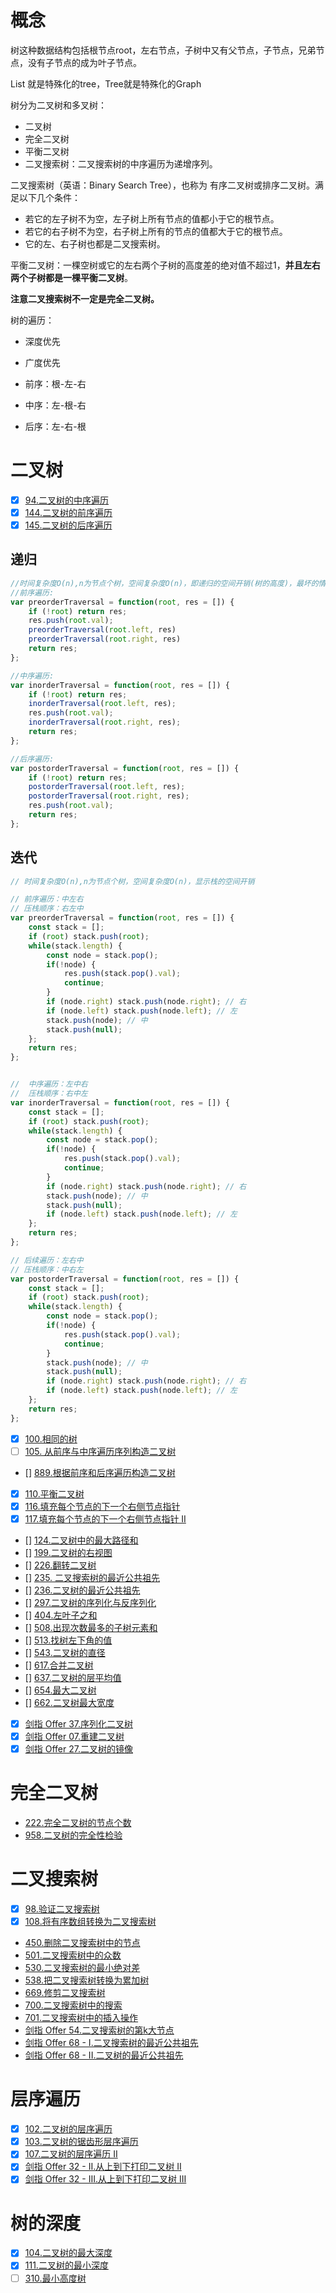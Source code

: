 # 概念

树这种数据结构包括根节点root，左右节点，子树中又有父节点，子节点，兄弟节点，没有子节点的成为叶子节点。

List 就是特殊化的tree，Tree就是特殊化的Graph

树分为二叉树和多叉树：

- 二叉树
- 完全二叉树
- 平衡二叉树
- 二叉搜索树：二叉搜索树的中序遍历为递增序列。

二叉搜索树（英语：Binary Search Tree），也称为 有序二叉树或排序二叉树。满足以下几个条件：

- 若它的左子树不为空，左子树上所有节点的值都小于它的根节点。
- 若它的右子树不为空，右子树上所有的节点的值都大于它的根节点。
- 它的左、右子树也都是二叉搜索树。

平衡二叉树：一棵空树或它的左右两个子树的高度差的绝对值不超过1，**并且左右两个子树都是一棵平衡二叉树**。

**注意二叉搜索树不一定是完全二叉树。**

树的遍历：

- 深度优先
- 广度优先

- 前序：根-左-右
- 中序：左-根-右
- 后序：左-右-根

# 二叉树

- [x] [94.二叉树的中序遍历](https://leetcode-cn.com/problems/binary-tree-inorder-traversal)
- [x] [144.二叉树的前序遍历](https://leetcode-cn.com/problems/binary-tree-preorder-traversal)
- [x] [145.二叉树的后序遍历](https://leetcode.cn/problems/binary-tree-postorder-traversal/)

## 递归

```js
//时间复杂度O(n),n为节点个树，空间复杂度O(n)，即递归的空间开销(树的高度)，最坏的情况下树是链表，所以是O(n)，平均空间复杂度O(logn)
//前序遍历:
var preorderTraversal = function(root, res = []) {
    if (!root) return res;
    res.push(root.val);
    preorderTraversal(root.left, res)
    preorderTraversal(root.right, res)
    return res;
};

//中序遍历:
var inorderTraversal = function(root, res = []) {
    if (!root) return res;
    inorderTraversal(root.left, res);
    res.push(root.val);
    inorderTraversal(root.right, res);
    return res;
};

//后序遍历:
var postorderTraversal = function(root, res = []) {
    if (!root) return res;
    postorderTraversal(root.left, res);
    postorderTraversal(root.right, res);
    res.push(root.val);
    return res;
};
```

## 迭代

```js
// 时间复杂度O(n),n为节点个树，空间复杂度O(n)，显示栈的空间开销

// 前序遍历：中左右
// 压栈顺序：右左中
var preorderTraversal = function(root, res = []) {
    const stack = [];
    if (root) stack.push(root);
    while(stack.length) {
        const node = stack.pop();
        if(!node) {
            res.push(stack.pop().val);
            continue;
        }
        if (node.right) stack.push(node.right); // 右
        if (node.left) stack.push(node.left); // 左
        stack.push(node); // 中
        stack.push(null);
    }; 
    return res;
};


//  中序遍历：左中右
//  压栈顺序：右中左
var inorderTraversal = function(root, res = []) {
    const stack = [];
    if (root) stack.push(root);
    while(stack.length) {
        const node = stack.pop();
        if(!node) {
            res.push(stack.pop().val);
            continue;
        }
        if (node.right) stack.push(node.right); // 右
        stack.push(node); // 中
        stack.push(null);
        if (node.left) stack.push(node.left); // 左
    };
    return res;
};

// 后续遍历：左右中
// 压栈顺序：中右左
var postorderTraversal = function(root, res = []) {
    const stack = [];
    if (root) stack.push(root);
    while(stack.length) {
        const node = stack.pop();
        if(!node) {
            res.push(stack.pop().val);
            continue;
        }
        stack.push(node); // 中
        stack.push(null);
        if (node.right) stack.push(node.right); // 右
        if (node.left) stack.push(node.left); // 左
    };
    return res;
};

```

- [x] [100.相同的树](https://leetcode-cn.com/problems/same-tree)
- [ ] [105. 从前序与中序遍历序列构造二叉树](https://leetcode.cn/problems/construct-binary-tree-from-preorder-and-inorder-traversal/)
- [] [889.根据前序和后序遍历构造二叉树](https://leetcode-cn.com/problems/construct-binary-tree-from-preorder-and-postorder-traversal)
- [x] [110.平衡二叉树](https://leetcode-cn.com/problems/balanced-binary-tree)
- [x] [116.填充每个节点的下一个右侧节点指针](https://leetcode-cn.com/problems/populating-next-right-pointers-in-each-node)
- [x] [117.填充每个节点的下一个右侧节点指针 II](https://leetcode-cn.com/problems/populating-next-right-pointers-in-each-node-ii)
- [] [124.二叉树中的最大路径和](https://leetcode-cn.com/problems/binary-tree-maximum-path-sum)
- [] [199.二叉树的右视图](https://leetcode-cn.com/problems/binary-tree-right-side-view)
- [] [226.翻转二叉树](https://leetcode-cn.com/problems/invert-binary-tree)
- [] [235. 二叉搜索树的最近公共祖先](https://leetcode.cn/problems/lowest-common-ancestor-of-a-binary-search-tree/)
- [] [236.二叉树的最近公共祖先](https://leetcode-cn.com/problems/lowest-common-ancestor-of-a-binary-tree)
- [] [297.二叉树的序列化与反序列化](https://leetcode-cn.com/problems/serialize-and-deserialize-binary-tree)
- [] [404.左叶子之和](https://leetcode-cn.com/problems/sum-of-left-leaves)
- [] [508.出现次数最多的子树元素和](https://leetcode-cn.com/problems/most-frequent-subtree-sum)
- [] [513.找树左下角的值](https://leetcode-cn.com/problems/find-bottom-left-tree-value)
- [] [543.二叉树的直径](https://leetcode-cn.com/problems/diameter-of-binary-tree)
- [] [617.合并二叉树](https://leetcode-cn.com/problems/merge-two-binary-trees)
- [] [637.二叉树的层平均值](https://leetcode-cn.com/problems/average-of-levels-in-binary-tree)
- [] [654.最大二叉树](https://leetcode-cn.com/problems/maximum-binary-tree)
- [] [662.二叉树最大宽度](https://leetcode-cn.com/problems/maximum-width-of-binary-tree)
- [x] [剑指 Offer 37.序列化二叉树](https://leetcode-cn.com/problems/xu-lie-hua-er-cha-shu-lcof/)
- [x] [剑指 Offer 07.重建二叉树](https://leetcode-cn.com/problems/zhong-jian-er-cha-shu-lcof)
- [x] [剑指 Offer 27.二叉树的镜像](https://leetcode-cn.com/problems/er-cha-shu-de-jing-xiang-lcof)

# 完全二叉树

- [222.完全二叉树的节点个数](https://leetcode-cn.com/problems/count-complete-tree-nodes)
- [958.二叉树的完全性检验](https://leetcode-cn.com/problems/check-completeness-of-a-binary-tree)


# 二叉搜索树

- [x] [98.验证二叉搜索树](https://leetcode-cn.com/problems/validate-binary-search-tree)
- [x] [108.将有序数组转换为二叉搜索树](https://leetcode-cn.com/problems/convert-sorted-array-to-binary-search-tree)
- [450.删除二叉搜索树中的节点](https://leetcode-cn.com/problems/delete-node-in-a-bst)
- [501.二叉搜索树中的众数](https://leetcode-cn.com/problems/find-mode-in-binary-search-tree)
- [530.二叉搜索树的最小绝对差](https://leetcode-cn.com/problems/minimum-absolute-difference-in-bst)
- [538.把二叉搜索树转换为累加树](https://leetcode-cn.com/problems/convert-bst-to-greater-tree)
- [669.修剪二叉搜索树](https://leetcode-cn.com/problems/trim-a-binary-search-tree)
- [700.二叉搜索树中的搜索](https://leetcode-cn.com/problems/search-in-a-binary-search-tree)
- [701.二叉搜索树中的插入操作](https://leetcode-cn.com/problems/insert-into-a-binary-search-tree)
- [剑指 Offer 54.二叉搜索树的第k大节点](https://leetcode-cn.com/problems/er-cha-sou-suo-shu-de-di-kda-jie-dian-lcof/)
- [剑指 Offer 68 - I.二叉搜索树的最近公共祖先](https://leetcode-cn.com/problems/er-cha-sou-suo-shu-de-zui-jin-gong-gong-zu-xian-lcof/)
- [剑指 Offer 68 - II.二叉树的最近公共祖先](https://leetcode-cn.com/problems/er-cha-shu-de-zui-jin-gong-gong-zu-xian-lcof/)

# 层序遍历

- [x] [102.二叉树的层序遍历](https://leetcode-cn.com/problems/binary-tree-level-order-traversal)
- [x] [103.二叉树的锯齿形层序遍历](https://leetcode-cn.com/problems/binary-tree-zigzag-level-order-traversal)
- [x] [107.二叉树的层序遍历 II](https://leetcode-cn.com/problems/binary-tree-level-order-traversal-ii)
- [x] [剑指 Offer 32 - II.从上到下打印二叉树 II](https://leetcode-cn.com/problems/cong-shang-dao-xia-da-yin-er-cha-shu-ii-lcof)
- [x] [剑指 Offer 32 - III.从上到下打印二叉树 III](https://leetcode-cn.com/problems/cong-shang-dao-xia-da-yin-er-cha-shu-iii-lcof)

# 树的深度

- [x] [104.二叉树的最大深度](https://leetcode-cn.com/problems/maximum-depth-of-binary-tree)
- [x] [111.二叉树的最小深度](https://leetcode-cn.com/problems/minimum-depth-of-binary-tree)
- [ ] [310.最小高度树](https://leetcode-cn.com/problems/minimum-height-trees)
